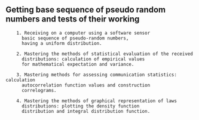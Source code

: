 ## Getting base sequence of pseudo random numbers and tests of their working

        1. Receiving on a computer using a software sensor
          basic sequence of pseudo-random numbers,
          having a uniform distribution.

        2. Mastering the methods of statistical evaluation of the received
          distributions: calculation of empirical values
          for mathematical expectation and variance.

        3. Mastering methods for assessing communication statistics: calculation
          autocorrelation function values and construction
          correlograms.

        4. Mastering the methods of graphical representation of laws
          distributions: plotting the density function
          distribution and integral distribution function.


